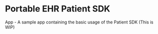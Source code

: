 Portable EHR Patient SDK
=========================
App - A sample app containing the basic usage of the Patient SDK (This is WIP)
